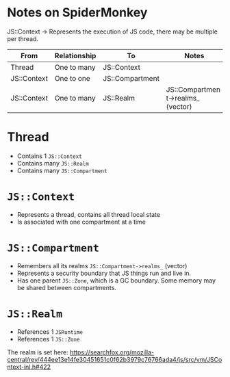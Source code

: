 # Notes on SpiderMonkey

JS::Context -> Represents the execution of JS code, there may be multiple per thread.


| From        | Relationship | To              | Notes |
| ----------- | ------------ | --------------- | ----- |
| Thread      | One to many  | JS::Context     |
| JS::Context | One to one   | JS::Compartment |  |
| JS::Context | One to many  | JS::Realm       | JS::Compartment->realms_ (vector) |

# Thread
 * Contains 1 `JS::Context`
 * Contains many `JS::Realm`
 * Contains many `JS::Compartment`

# `JS::Context`
 * Represents a thread, contains all thread local state
 * Is associated with one compartment at a time

# `JS::Compartment`
 * Remembers all its realms `JS::Compartment->realms_` (vector)
 * Represents a security boundary that JS things run and live in.
 * Has one parent `JS::Zone`, which is a GC boundary. Some memory may be shared between compartments.

# `JS::Realm`
 * References 1 `JSRuntime`
 * References 1 `JS::Zone`

The realm is set here:
https://searchfox.org/mozilla-central/rev/444ee13e14fe30451651c0f62b3979c76766ada4/js/src/vm/JSContext-inl.h#422
